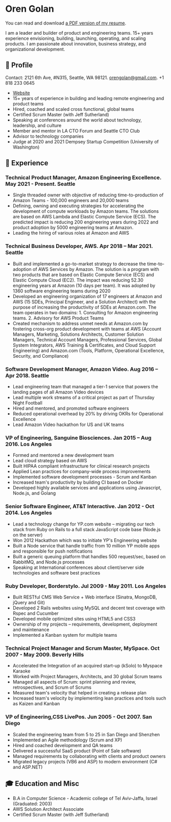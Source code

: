 # Oren Golan

You can read and download [a PDF version of my resume](oren-golan-resume.pdf).

I am a leader and builder of product and engineering teams. 15+ years experience envisioning, building, launching, operating, and scaling products. I am passionate about innovation, business strategy, and organizational development.

## 👤 Profile

Contact: 2121 6th Ave, #N315, Seattle, WA 98121. [orengolan@gmail.com](mailto:orengolan@gmail.com). +1 818 233 0645

* [Website](https://oren.github.io/articles)
* 15+ years of experience in building and leading remote engineering and product teams
* Hired, coached and scaled cross functional, global teams
* Certified Scrum Master (with Jeff Sutherland)
* Speaking at conferences around the world about technology, leadership, and culture
* Member and mentor in LA CTO Forum and Seattle CTO Club
* Advisor to technology companies
* Judge at 2020 and 2021 Dempsey Startup Competition (University of Washington)

## 💼 Experience

### Technical Product Manager, Amazon Engineering Excellence. May 2021 - Present. Seattle
* Single threaded owner with objective of reducing time-to-production of Amazon Teams - 100,000 engineers and 20,000 teams
* Defining, owning and executing strategies for accelerating the development of compute workloads by Amazon teams. The solutions are based on AWS Lambda and Elastic Compute Service (ECS). The predicted impact is reducing 200 engineering years during 2022 and product adoption by 5000 engineering teams at Amazon.
* Leading the hiring of various roles at Amazon and AWS

### Technical Business Developer, AWS. Apr 2018 – Mar 2021. Seattle
* Built and implemented a go-to-market strategy to decrease the time-to-adoption of AWS Services by Amazon. The solution is a program with two products that are based on Elastic Compute Service (ECS) and Elastic Compute Cloud (EC2). The impact was reducing 52.30 engineering years at Amazon (10 days per team). It was adopted by 1360 software engineering teams during 2020
* Developed an engineering organization of 17 engineers at Amazon and AWS (15 SDEs, Principal Engineer, and a Solution Architect) with the purpose of increasing the productivity of SDEs at Amazon.com. The team operates in two domains: 1. Consulting for Amazon engineering teams. 2. Advisory for AWS Product Teams
* Created mechanism to address unmet needs at Amazon.com by fostering cross-org product development with teams at AWS (Account Managers, Marketing, Solutions Architects, Customer Solution Managers, Technical Account Managers, Professional Services, Global System Integrators, AWS Training & Certificates, and Cloud Support Engineering) and Amazon.com (Tools, Platform, Operational Excellence, Security, and Compliance)

### Software Development Manager, Amazon Video. Aug 2016 – Apr 2018.   Seattle
* Lead engineering team that managed a tier-1 service that powers the landing pages of all Amazon Video devices
* Lead multiple work streams of a critical project as part of Thursday Night Football
* Hired and mentored, and promoted software engineers
* Reduced operational overhead by 20% by driving OKRs for Operational Excellence
* Lead Amazon Video hackathon for US and UK teams

### VP of Engineering, Sanguine Biosciences. Jan 2015 – Aug 2016.   Los Angeles
* Formed and mentored a new development team
* Lead cloud strategy based on AWS
* Built HIPAA compliant infrastructure for clinical research projects
* Applied Lean practices for company-wide process improvements
* Implemented software development processes - Scrum and Kanban
* Increased team's productivity by building CI based on Docker
* Developed highly available services and applications using Javascript, Node.js, and Golang

### Senior Software Engineer, AT&T Interactive. Jan 2012 - Oct 2014. Los Angeles
* Lead a technology change for YP.com website – migrating our tech stack from Ruby on Rails to a full stack JavaScript code base (Node.js on the server)
* Won 2012 Hackathon which was to initiate YP's Engineering website
* Built a Node service that handle traffic from 10 million YP mobile apps and responsible for push notifications
* Built a generic queuing platform that handles 500 request/sec, based on RabbitMQ, and Node.js processes
* Speaking at International conferences about client/server side technologies and software best practices

### Ruby Developer, Borderstylo. Jul 2009 - May 2011. Los Angeles
* Built RESTful CMS Web Service + Web interface (Sinatra, MongoDB, jQuery and Git)
* Developed 2 Rails websites using MySQL and decent test coverage with Rspec and Cucumber
* Developed mobile optimized sites using HTML5 and CSS3
* Ownership of my projects – requirements, development, deployment and maintenance
* Implemented a Kanban system for multiple teams

### Technical Project Manager and Scrum Master, MySpace. Oct 2007 - May 2009. Beverly Hills
* Accelerated the Integration of an acquired start-up (kSolo) to Myspace Karaoke
* Worked with Project Managers, Architects, and 30 global Scrum teams
* Managed all aspects of Scrum: sprint planning and review, retrospectives, and Scrum of Scrums
* Measured team's velocity that helped in creating a release plan
* Increased team's velocity by implementing lean practices and tools such as Kaizen and Kanban

### VP of Engineering,CSS LivePos. Jun 2005 - Oct 2007. San Diego
* Scaled the engineering team from 5 to 25 in San Diego and Shenzhen
* Implemented an Agile methodology (Scrum and XP)
* Hired and coached development and QA teams
* Delivered a successful SaaS product (Point of Sale software)
* Managed requirements by collaborating with clients and product owners
* Migrated legacy projects (VB6 and ASP) to modern environment (C# and ASP.NET)

## 🎓 Education and Misc
* B.A in Computer Science - Academic college of Tel Aviv-Jaffa, Israel (Graduated: 2003)
* AWS Solution Architect Associate
* Certified Scrum Master (with Jeff Sutherland)
